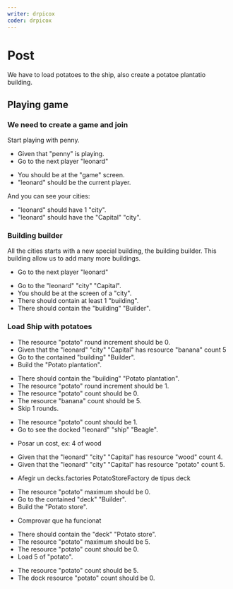 ```yaml
---
writer: drpicox
coder: drpicox
---
```


# Post

We have to load potatoes to the ship, also create a potatoe plantatio building.

## Playing game

### We need to create a game and join

Start playing with penny.

 * Given that "penny" is playing.
 * Go to the next player "leonard"
 <!-- SNAPSHOT status=200 -->
 * You should be at the "game" screen.
 * "leonard" should be the current player.

And you can see your cities:

 * "leonard" should have 1 "city".
 * "leonard" should have the "Capital" "city".

### Building builder

All the cities starts with a new special building, the building builder. This building allow us to add many more buildings.

 * Go to the next player "leonard"
 <!-- SNAPSHOT status=200 -->
 * Go to the "leonard" "city" "Capital".
 * You should be at the screen of a "city".
 * There should contain at least 1 "building".
 * There should contain the "building" "Builder".

### Load Ship with potatoes
 * The resource "potato" round increment should be 0.
 * Given that the "leonard" "city" "Capital" has resource "banana" count 5
 * Go to the contained "building" "Builder".
 * Build the "Potato plantation".
 <!-- SNAPSHOT status=200 -->
 * There should contain the "building" "Potato plantation".
 * The resource "potato" round increment should be 1.
 * The resource "potato" count should be 0.
 * The resource "banana" count should be 5.
 * Skip 1 rounds.
 <!-- SNAPSHOT status=200 -->
 * The resource "potato" count should be 1.
 * Go to see the docked "leonard" "ship" "Beagle".

- Posar un cost, ex: 4 of wood
 * Given that the "leonard" "city" "Capital" has resource "wood" count 4.
 * Given that the "leonard" "city" "Capital" has resource "potato" count 5.

- Afegir un decks.factories PotatoStoreFactory de tipus deck
 * The resource "potato" maximum should be 0.
 * Go to the contained "deck" "Builder".
 * Build the "Potato store".
 <!-- SNAPSHOT status=200 -->
- Comprovar que ha funcionat
 * There should contain the "deck" "Potato store".
 * The resource "potato" maximum should be 5.
 * The resource "potato" count should be 0.
 * Load 5 of "potato".
 <!-- SNAPSHOT status=200 -->
 * The resource "potato" count should be 5.
 * The dock resource "potato" count should be 0.

